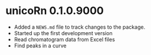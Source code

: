 # unicoRn 0.1.0.9000

* Added a `NEWS.md` file to track changes to the package.
* Started up the first development version
* Read chromatogram data from Excel files
* Find peaks in a curve